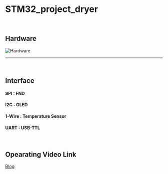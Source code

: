 # STM32_project_dryer
<br />

## Hardware 
![Hardware](https://github.com/yujuhwan/STM32_project_dryer/assets/95038030/5bd675cd-19c6-44c9-947b-36d04011a4cd)

---

<br />

## Interface
#### SPI : FND
#### I2C : OLED
#### 1-Wire : Temperature Sensor
#### UART : USB-TTL

<br />

## Opearating Video Link
[Blog](https://blog.naver.com/u_j00/223110751645)



 
  

